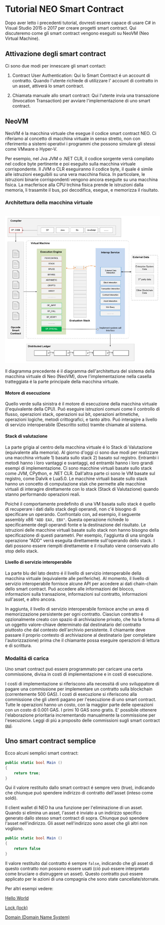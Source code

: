# Tutorial NEO Smart Contract

Dopo aver letto i precedenti tutorial, dovresti essere capace di usare C# in Visual Studio 2015 o 2017 per creare progetti smart contract. Qui discuteremo come gli smart contract vengono eseguiti su NeoVM (Neo Virtual Machine).

## Attivazione degli smart contract

Ci sono due modi per innescare gli smart contact:

1. Contract User Authentication: Qui lo Smart Contract é un account di contratto. Quando l'utente richiede di utilizzare l' account di contratto in un asset, attiverá lo smart contract. 

2. Chiamata manuale allo smart contract: Qui l'utente invia una transazione (Invocation Transaction) per avviare l'implementazione di uno smart contract.

## NeoVM

NeoVM é la macchina virtuale che esegue il codice smart contract NEO. Ci riferiamo al concetto di macchina virtuale in senso stretto, non con riferimento a sistemi operativi i programmi che possono simulare gli stessi come VMware o Hyper-V.

Per esempio, nel Jva JVM o .NET CLR, il codice sorgente verrá compilato nel codice byte pertinente e poi eseguito sulla macchina virtuale corrispondente. Il JVM o CLR eseguiranno il codice byte, il quale é simile alle istruzioni eseguibili su una vera macchina fisica. In particolare, le istruzioni binarie corrispondenti vengono ancora eseguite su una macchina fisica. La macferisce alla CPU trchina fisica prende le istruzioni dalla memoria, li trasamite il bus, poi decodifica, esegue, e memorizza il risultato.

### Architettura della macchina virtuale

   ![](../../assets/neo-vm.jpg)

Il diagramma precedente é il diagramma dell'architettura del sistema della macchina virtuale di Neo (NeoVM), dove l'implementazione nella casella tratteggiata é la parte principale della macchina virtuale.

#### Motore di esecuzione

Quello verde sulla sinistra é il motore di esecuzione della macchina virtuale (l'equivalente della CPU). Puó eseguire istruzioni comuni come il controllo di flusso, operazioni stack, operazioni sui bit, operazioni aritmetiche, operazioni logiche, metodi crittografici, e tanto altro. Puó interagire a livello di servizio interoperabile (Descritto sotto) tramite chiamate al sistema. 

#### Stack di valutazione

La parte grigia al centro della macchina virtuale é lo Stack di Valutazione (equivalente alla memoria). Al giorno d'oggi ci sono due modi per realizzare una macchina virtuale 1) basata sullo stack 2) basato sul registro. Entrambi i metodi hanno i loro vantaggi e svantaggi, ed entrambi hanno i loro grandi esempi di implementazione. Ci sono macchine virtuali basate sullo stack come JVM, CPython, e .NET CLR. Dall'altra parte ci sono le VM basate sul registro, come Dalvik e Lua5.0. Le macchine virtuali basate sullo stack hanno un concetto di computazione stak che permette alle macchine virtuali di interagire direttamente con lo stack (Stack di Valutazione) quando stanno performando operazioni reali. 

Poiché il comportamente predefinito di una VM basata sullo stack é quello di recuperare i dati dallo stack degli operandi, non c'é bisogno di specificare un operando. Confrontalo con, ad esempio, il seguente assembly x86 `"ADD EAX, EBX"`. Questa operazione richiede lo specificamente degli operandi fonte e la destinazione del risultato. Le istruzioni delle macchine virtuali basate sullo stack non hanno bisogno della specificazione di questi parametri. Per esempio, l'aggiunta di una singola operazione "ADD" verrá eseguita direttamente sull'operando dello stack. I dati possono essere riempiti direttamente e il risultato viene conservato allo stop dello stack.

#### Livello di servizio interoperabile

La parte blu del lato destro é il livello di servizio interoperabile della macchina virtuale (equivalente alle periferiche). Al momento, il livello di servizio interoperabile fornisce alcune API per accedere ai dati chain-chain dello smart contract. Puó accedere alle informazioni del blocco, informazioni sulla transazione, informazioni sul contratto, informazioni sull'asset, e altro ancora.

In aggiunta, il livello di servizio interoperabile fornisce anche un area di memorizzazione persistente per ogni contratto. Ciasciun contratto é opzionalmente creato con spazio di archiviazione privato, che ha la forma di un oggetto valore-chiave determinato dal destinatario del contratto piuttosto che dal contesto dell'archivio persistente. Il chiamante deve passare il proprio contesto di archiviazione al destinatario (per completare l'autorizzazione) prima che il chiamante possa eseguire operazioni di lettura e di scrittura.

### Modalitá di carica

Uno smart contract puó essere programmato per caricare una certa commissione, divisa in costi di implementazione e in costi di esecuzione. 

I costi di implementazione si riferiscono alla necessitá di uno sviluppatore di pagare una commissione per implementare un contratto sulla blockchain (correntemente 500 GAS). I costi di esecuzione si riferiscono alla commissione che gli utenti pagano per l'esecuzione di uno smart contract. Tutte le operazioni hanno un costo, con la maggior parte delle operazioni con un costo di 0.001 GAS. I primi 10 GAS sono gratis. E' possibile ottenere l'elaborazione prioritaria incrementando manualmente la commissione per l'esecuzione. Leggi di piú a proposito delle commissioni sugli smart contract [qui](systemfees.md#smart-contract-fees).

## Uno smart contract semplice

Ecco alcuni semplici smart contract:

```c#
public static bool Main ()
{
    return true;
}
```

Qui il valore restituito dallo smart contract é sempre vero (true), indicando che chiunque puó spendere indirizzo di contratto dell'asset (inteso come soldi).

Il client wallet di NEO ha una funzione per l'eliminazione di un asset. Quando si elimina un asset, l'asset é inviato a un indirizzo specifico generato dallo stesso smart contract di sopra. Chiunque puó spendere l'asset nell'indirizzo. Gli asset nell'indirizzo sono asset che gli altri non vogliono.

```c#
public static bool Main ()
{
    return false
}
```

Il valore restituito dal contratto é sempre `false`, indicando che gli asset di questo contratto non possono essere usati (ció puó essere interpretato come bruciare o distruggere un asset). Questo contratto puó essere applicato per le azioni di una compagnia che sono state cancellate/stornate.

Per altri esempi vedere:

[Hello World](tutorial/HelloWorld.md)

[Lock (lock)](tutorial/lock.md)

[Domain (Domain Name System)](tutorial/Domain.md)
